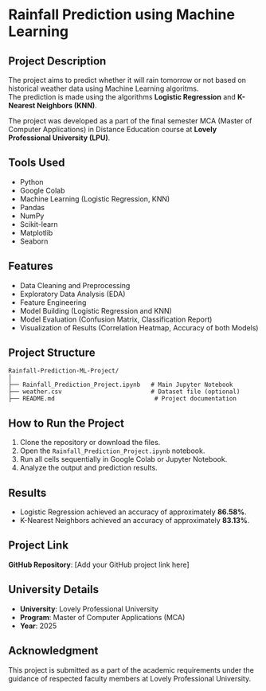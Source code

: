 # Rainfall Prediction using Machine Learning

## Project Description
The project aims to predict whether it will rain tomorrow or not based on historical weather data using Machine Learning algoritms.  
The prediction is made using the algorithms **Logistic Regression** and **K-Nearest Neighbors (KNN)**.

The project was developed as a part of the final semester MCA (Master of Computer Applications) in Distance Education course at **Lovely Professional University (LPU)**.

## Tools Used
- Python
- Google Colab
- Machine Learning (Logistic Regression, KNN)
- Pandas
- NumPy
- Scikit-learn
- Matplotlib
- Seaborn

## Features
- Data Cleaning and Preprocessing
- Exploratory Data Analysis (EDA)
- Feature Engineering
- Model Building (Logistic Regression and KNN)
- Model Evaluation (Confusion Matrix, Classification Report)
- Visualization of Results (Correlation Heatmap, Accuracy of both Models)

## Project Structure
```
Rainfall-Prediction-ML-Project/
│
├── Rainfall_Prediction_Project.ipynb   # Main Jupyter Notebook
├── weather.csv                         # Dataset file (optional)
├── README.md                            # Project documentation
```

## How to Run the Project
1. Clone the repository or download the files.
2. Open the `Rainfall_Prediction_Project.ipynb` notebook.
3. Run all cells sequentially in Google Colab or Jupyter Notebook.
4. Analyze the output and prediction results.

## Results
- Logistic Regression achieved an accuracy of approximately **86.58%**.
- K-Nearest Neighbors achieved an accuracy of approximately **83.13%**.

## Project Link
**GitHub Repository**: [Add your GitHub project link here]

## University Details
- **University**: Lovely Professional University
- **Program**: Master of Computer Applications (MCA)
- **Year**: 2025

## Acknowledgment
This project is submitted as a part of the academic requirements under the guidance of respected faculty members at Lovely Professional University.
